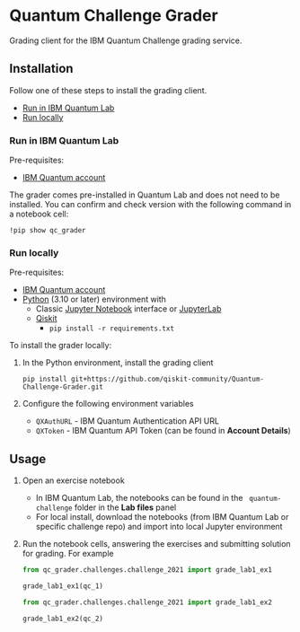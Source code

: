 # Quantum Challenge Grader

Grading client for the IBM Quantum Challenge grading service.


## Installation

Follow one of these steps to install the grading client.

- [Run in IBM Quantum Lab](#run-in-ibm-quantum-lab)
- [Run locally](#run-locally)


### Run in IBM Quantum Lab

Pre-requisites:

- [IBM Quantum account](https://quantum-computing.ibm.com/)

The grader comes pre-installed in Quantum Lab and does not need to be installed.
You can confirm and check version with the following command in a notebook cell:

```
!pip show qc_grader
```


### Run locally

Pre-requisites:

- [IBM Quantum account](https://quantum-computing.ibm.com/)
- [Python](https://www.python.org/) (3.10 or later) environment with
    - Classic [Jupyter Notebook](https://jupyter.readthedocs.io/en/latest/install/notebook-classic.html) interface or [JupyterLab](https://jupyterlab.readthedocs.io/en/stable/getting_started/installation.html)
    - [Qiskit](https://qiskit.org/documentation/index.html)
        - `pip install -r requirements.txt`

To install the grader locally:

1. In the Python environment, install the grading client

    ```
    pip install git+https://github.com/qiskit-community/Quantum-Challenge-Grader.git
    ```
1. Configure the following environment variables

    - `QXAuthURL` - IBM Quantum Authentication API URL
    - `QXToken` - IBM Quantum API Token (can be found in **Account Details**)


## Usage

1. Open an exercise notebook

    - In IBM Quantum Lab, the notebooks can be found in the `
quantum-challenge` folder in the **Lab files** panel
    - For local install, download the notebooks (from IBM Quantum Lab or specific challenge repo) and import into local Jupyter environment

1. Run the notebook cells, answering the exercises and submitting solution for grading. For example

    ```python
    from qc_grader.challenges.challenge_2021 import grade_lab1_ex1 

    grade_lab1_ex1(qc_1)
    ```
    
    
    ```python
    from qc_grader.challenges.challenge_2021 import grade_lab1_ex2 

    grade_lab1_ex2(qc_2)
    ```

